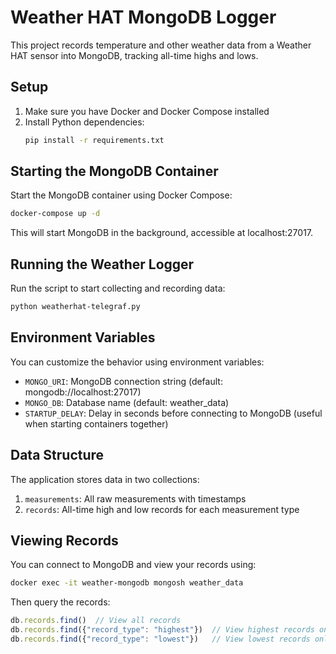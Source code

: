 # Weather HAT MongoDB Logger

This project records temperature and other weather data from a Weather HAT sensor into MongoDB, tracking all-time highs and lows.

## Setup

1. Make sure you have Docker and Docker Compose installed
2. Install Python dependencies:
   ```bash
   pip install -r requirements.txt
   ```

## Starting the MongoDB Container

Start the MongoDB container using Docker Compose:

```bash
docker-compose up -d
```

This will start MongoDB in the background, accessible at localhost:27017.

## Running the Weather Logger

Run the script to start collecting and recording data:

```bash
python weatherhat-telegraf.py
```

## Environment Variables

You can customize the behavior using environment variables:

- `MONGO_URI`: MongoDB connection string (default: mongodb://localhost:27017)
- `MONGO_DB`: Database name (default: weather_data)
- `STARTUP_DELAY`: Delay in seconds before connecting to MongoDB (useful when starting containers together)

## Data Structure

The application stores data in two collections:

1. `measurements`: All raw measurements with timestamps
2. `records`: All-time high and low records for each measurement type

## Viewing Records

You can connect to MongoDB and view your records using:

```bash
docker exec -it weather-mongodb mongosh weather_data
```

Then query the records:

```javascript
db.records.find()  // View all records
db.records.find({"record_type": "highest"})  // View highest records only
db.records.find({"record_type": "lowest"})   // View lowest records only
```